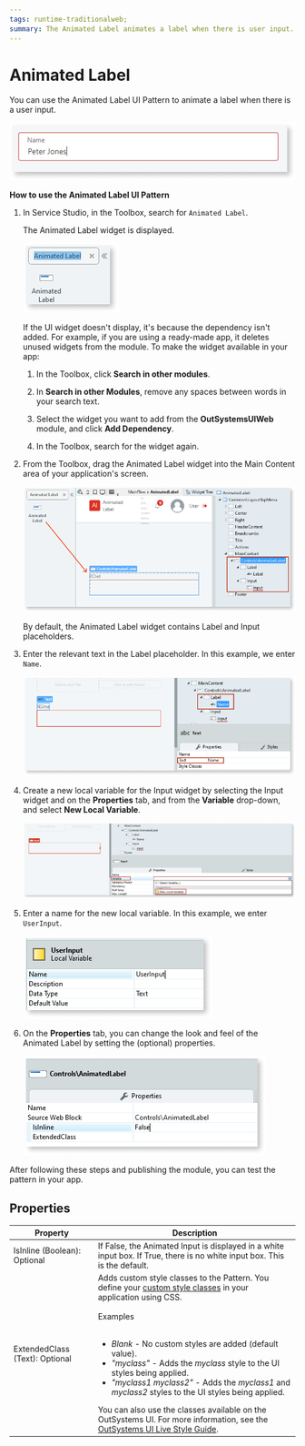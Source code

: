 ```yaml
---
tags: runtime-traditionalweb; 
summary: The Animated Label animates a label when there is user input.
---
```


# Animated Label

You can use the Animated Label UI Pattern to animate a label when there is a user input.

 ![](<images/animatedlabel-10-ss.png>)

**How to use the Animated Label UI Pattern**

1. In Service Studio, in the Toolbox, search for `Animated Label`.

    The Animated Label widget is displayed.

    ![](<images/animatedlabel-7-ss.png>)

    If the UI widget doesn't display, it's because the dependency isn't added. For example, if you are using a ready-made app, it deletes unused widgets from the module. To make the widget available in your app:

    1. In the Toolbox, click **Search in other modules**.

    1. In **Search in other Modules**, remove any spaces between words in your search text.
    
    1. Select the widget you want to add from the **OutSystemsUIWeb** module, and click **Add Dependency**. 
    
    1. In the Toolbox, search for the widget again.

1. From the Toolbox, drag the Animated Label widget into the Main Content area of your application's screen.

    ![](<images/animatedlabel-8-ss.png>)

    By default, the Animated Label widget contains Label and Input placeholders.

1. Enter the relevant text in the Label placeholder. In this example, we enter `Name`.

    ![](<images/animatedlabel-9-ss.png>)

1. Create a new local variable for the Input widget by selecting the Input widget and on the **Properties** tab, and from the **Variable** drop-down, and select **New Local Variable**.

    ![](<images/animatedlabel-1-ss.png>)

1. Enter a name for the new local variable. In this example, we enter `UserInput`.

    ![](<images/animatedlabel-2-ss.png>)

1. On the **Properties** tab, you can change the look and feel of the Animated Label by setting the (optional) properties.

    ![](<images/animatedlabel-3-ss.png>)

After following these steps and publishing the module, you can test the pattern in your app.

## Properties

| **Property** |  **Description** |  
|---|---|
| IsInline (Boolean): Optional |  If False, the Animated Input is displayed in a white input box. If True, there is no white input box. This is the default. |
| ExtendedClass (Text): Optional  |  Adds custom style classes to the Pattern. You define your [custom style classes](../../../look-feel/css.md) in your application using CSS.<br/><br/>Examples<br/><br/> <ul><li>_Blank_ - No custom styles are added (default value).</li><li>_"myclass"_ - Adds the _myclass_ style to the UI styles being applied.</li><li>_"myclass1 myclass2"_ - Adds the _myclass1_ and _myclass2_ styles to the UI styles being applied.</li></ul>You can also use the classes available on the OutSystems UI. For more information, see the [OutSystems UI Live Style Guide](https://outsystemsui.outsystems.com/StyleGuidePreview/Styles). |
